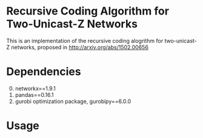 Recursive Coding Algorithm for Two-Unicast-Z Networks
=====================================================

This is an implementation of the recursive coding alogrithm for two-unicast-Z
 networks, proposed in http://arxiv.org/abs/1502.00656
 
Dependencies
============

0. networkx==1.9.1
0. pandas==0.16.1
0. gurobi optimization package, gurobipy==6.0.0


Usage
=====
 
